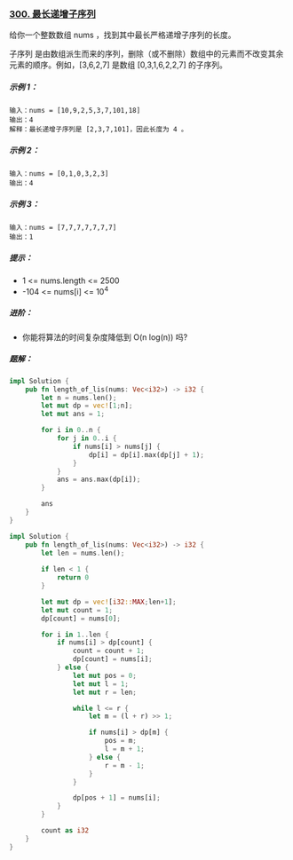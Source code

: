 ### [300. 最长递增子序列](https://leetcode.cn/problems/longest-increasing-subsequence/)
给你一个整数数组 nums ，找到其中最长严格递增子序列的长度。

子序列 是由数组派生而来的序列，删除（或不删除）数组中的元素而不改变其余元素的顺序。例如，[3,6,2,7] 是数组 [0,3,1,6,2,2,7] 的子序列。


##### 示例 1：
```
输入：nums = [10,9,2,5,3,7,101,18]
输出：4
解释：最长递增子序列是 [2,3,7,101]，因此长度为 4 。
```

##### 示例 2：
```
输入：nums = [0,1,0,3,2,3]
输出：4
```

##### 示例 3：
```
输入：nums = [7,7,7,7,7,7,7]
输出：1
```

##### 提示：
- 1 <= nums.length <= 2500
- -104 <= nums[i] <= 10<sup>4</sup>


##### 进阶：
- 你能将算法的时间复杂度降低到 O(n log(n)) 吗?

##### 题解：
```rust
impl Solution {
    pub fn length_of_lis(nums: Vec<i32>) -> i32 {
        let n = nums.len();
        let mut dp = vec![1;n];
        let mut ans = 1;

        for i in 0..n {
            for j in 0..i {
                if nums[i] > nums[j] {
                    dp[i] = dp[i].max(dp[j] + 1);
                }
            }
            ans = ans.max(dp[i]);
        }

        ans
    }
}
```

```rust
impl Solution {
    pub fn length_of_lis(nums: Vec<i32>) -> i32 {
        let len = nums.len();
        
        if len < 1 {
            return 0
        }

        let mut dp = vec![i32::MAX;len+1];
        let mut count = 1;
        dp[count] = nums[0];

        for i in 1..len {
            if nums[i] > dp[count] {
                count = count + 1;
                dp[count] = nums[i];
            } else {
                let mut pos = 0;
                let mut l = 1;
                let mut r = len;

                while l <= r {
                    let m = (l + r) >> 1;

                    if nums[i] > dp[m] {
                        pos = m;
                        l = m + 1;
                    } else {
                        r = m - 1;
                    }
                }

                dp[pos + 1] = nums[i];
            }
        }

        count as i32
    }
}
```
